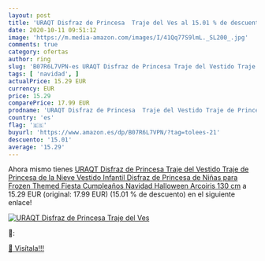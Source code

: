 ```yaml
---
layout: post
title: 'URAQT Disfraz de Princesa  Traje del Ves al 15.01 % de descuento'
date: 2020-10-11 09:51:12
image: 'https://m.media-amazon.com/images/I/41Qq77S9lmL._SL200_.jpg'
comments: true
category: ofertas
author: ring
slug: 'B07R6L7VPN-es URAQT Disfraz de Princesa Traje del Vestido Traje de...'
tags: [ 'navidad', ]
actualPrice: 15.29 EUR
currency: EUR
price: 15.29
comparePrice: 17.99 EUR
prodname: 'URAQT Disfraz de Princesa  Traje del Vestido Traje de Princesa de la Nieve Vestido Infantil Disfraz de Princesa de Niñas para Frozen Themed Fiesta Cumpleaños Navidad Halloween Arcoiris 130 cm'
country: 'es'
flag: '🇪🇸'
buyurl: 'https://www.amazon.es/dp/B07R6L7VPN/?tag=tolees-21'
descuento: '15.01'
average: '15.29'
---
```


Ahora mismo tienes [URAQT Disfraz de Princesa  Traje del Vestido Traje de Princesa de la Nieve Vestido Infantil Disfraz de Princesa de Niñas para Frozen Themed Fiesta Cumpleaños Navidad Halloween Arcoiris 130 cm](https://www.amazon.es/dp/B07R6L7VPN/?tag=tolees-21) a 15.29 EUR (original: 17.99 EUR) (15.01 %  de descuento) en el siguiente enlace!

[![URAQT Disfraz de Princesa  Traje del Ves](https://m.media-amazon.com/images/I/41Qq77S9lmL._SL200_.jpg)](https://www.amazon.es/dp/B07R6L7VPN/?tag=tolees-21)

🔎:


[🛒 Visítala!!!](https://www.amazon.es/dp/B07R6L7VPN/?tag=tolees-21)
